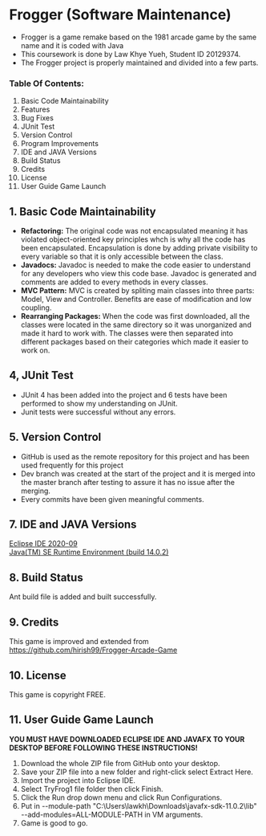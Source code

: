 # Frogger (Software Maintenance)
- Frogger is a game remake based on the 1981 arcade game by the same name and it is coded with Java
- This coursework is done by Law Khye Yueh, Student ID 20129374. 
- The Frogger project is properly maintained and divided into a few parts.


### Table Of Contents:
1. Basic Code Maintainability 
2. Features
3. Bug Fixes
4. JUnit Test
5. Version Control
6. Program Improvements
7. IDE and JAVA Versions
8. Build Status
9. Credits
10. License
11. User Guide Game Launch


## 1. Basic Code Maintainability 
-	**Refactoring:** The original code was not encapsulated meaning it has violated object-oriented key principles whch is why all the code has been encapsulated. Encapsulation is done by adding private visibility to every variable so that it is only accessible between the class. 
-	**Javadocs:** Javadoc is needed to make the code easier to understand for any developers who view this code base. Javadoc is generated and comments are added to every methods in every classes.
-	**MVC Pattern:** MVC is created by spliting main classes into three parts: Model, View and Controller. Benefits are ease of modification and low coupling. 
-	**Rearranging Packages:** When the code was first downloaded, all the classes were located in the same directory so it was unorganized and made it hard to work with. The classes were then separated into different packages based on their categories which made it easier to work on.


## 4, JUnit Test
- JUnit 4 has been added into the project and 6 tests have been performed to show my understanding on JUnit. 
- Junit tests were successful without any errors.


## 5. Version Control 
- GitHub is used as the remote repository for this project and has been used frequently for this project
- Dev branch was created at the start of the project and it is merged into the master branch after testing to assure it has no issue after the merging.
- Every commits have been given meaningful comments.


## 7. IDE and JAVA Versions
[Eclipse IDE 2020-09](https://www.eclipse.org/downloads/)
<br />
[Java(TM) SE Runtime Environment (build 14.0.2)](https://www.oracle.com/java/technologies/javase/jdk14-archive-downloads.html)


## 8. Build Status 
Ant build file is added and built successfully.


## 9. Credits
This game is improved and extended from https://github.com/hirish99/Frogger-Arcade-Game


## 10. License 
This game is copyright FREE.


## 11. User Guide Game Launch
**YOU MUST HAVE DOWNLOADED ECLIPSE IDE AND JAVAFX TO YOUR DESKTOP BEFORE FOLLOWING THESE INSTRUCTIONS!**
1. Download the whole ZIP file from GitHub onto your desktop. 
2. Save your ZIP file into a new folder and right-click select Extract Here.
3. Import the project into Eclipse IDE. 
4. Select TryFrog1 file folder then click Finish.
5. Click the Run drop down menu and click Run Configurations. 
6. Put in --module-path "C:\Users\lawkh\Downloads\javafx-sdk-11.0.2\lib" --add-modules=ALL-MODULE-PATH in VM arguments. 
7. Game is good to go.

